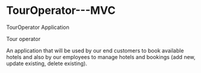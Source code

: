 # TourOperator---MVC
TourOperator Application

Tour operator

An application that will be used by our end customers to book available hotels and also by our employees to manage hotels and bookings (add new, update existing, delete existing). 
